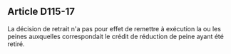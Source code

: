 Article D115-17
----
La décision de retrait n'a pas pour effet de remettre à exécution la ou les
peines auxquelles correspondait le crédit de réduction de peine ayant été
retiré.
